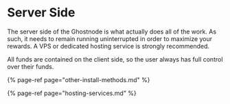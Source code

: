 # Server Side

The server side of the Ghostnode is what actually does all of the work. As such, it needs to remain running uninterrupted in order to maximize your rewards. A VPS or dedicated hosting service is strongly recommended.  
  
All funds are contained on the client side, so the user always has full control over their funds.

{% page-ref page="other-install-methods.md" %}

{% page-ref page="hosting-services.md" %}

